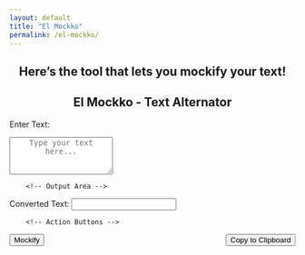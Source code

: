 ```yaml
---
layout: default
title: "El Mockko"
permalink: /el-mockko/
---
```


<h2 style="text-align: center">Here’s the tool that lets you mockify your text!</h2>

<div class="el-mockko-container">
  <h2 style="text-align: center;">El Mockko - Text Alternator</h2>

  <label style="text-align: center" for="inputText">Enter Text:</label>
  <textarea style="text-align: center" id="inputText" rows="4" placeholder="Type your text here..."></textarea>

        <!-- Output Area -->
  <label style="text-align: center" for="outputText">Converted Text:</label>
  <input style="text-align: center" type="text" id="outputText" readonly>

        <!-- Action Buttons -->
  <button style="text-align: center; position: sticky; right:80%;" onclick="convertText()">Mockify</button>
  <button style="text-align: center; position: sticky; left:80%;" onclick="copyToClipboard()">Copy to Clipboard</button>
  
  <div style="text-align: center" id="output" class="el-mockko-result"></div>
</div>

<script>
  function convertText() {
    const input = document.getElementById('inputText').value;
    let mockified = '';
    let toggle = true;
    for (let i = 0; i < input.length; i++) {
            let char = input[i];
            if (char.match(/[a-z]/i)) {
                mockified += toggle ? char.toLowerCase() : char.toUpperCase();
                toggle = !toggle;
                } else {
                  mockified += char;
                }
    }
            document.getElementById('outputText').value = mockified;
            document.getElementById('output').textContent = mockified;
    }

  function copyToClipboard() {
        const text = document.getElementById('outputText');
        text.select();
        document.execCommand('copy');
        alert('Copied to clipboard!');
        }
</script>
